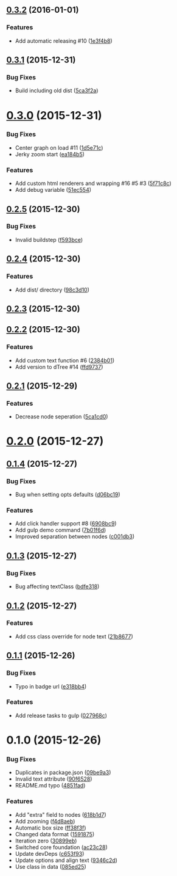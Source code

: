 <a name="0.3.2"></a>
## [0.3.2](https://github.com/ErikGartner/dtree/compare/0.3.1...v0.3.2) (2016-01-01)


### Features

* Add automatic releasing #10 ([1e3f4b8](https://github.com/ErikGartner/dtree/commit/1e3f4b8))



<a name="0.3.1"></a>
## [0.3.1](https://github.com/ErikGartner/dtree/compare/0.3.0...v0.3.1) (2015-12-31)


### Bug Fixes

* Build including old dist ([5ca3f2a](https://github.com/ErikGartner/dtree/commit/5ca3f2a))



<a name="0.3.0"></a>
# [0.3.0](https://github.com/ErikGartner/dtree/compare/0.2.5...v0.3.0) (2015-12-31)


### Bug Fixes

* Center graph on load #11 ([1d5e71c](https://github.com/ErikGartner/dtree/commit/1d5e71c))
* Jerky zoom start ([ea184b5](https://github.com/ErikGartner/dtree/commit/ea184b5))

### Features

* Add custom html renderers and wrapping #16 #5 #3 ([5f71c8c](https://github.com/ErikGartner/dtree/commit/5f71c8c))
* Add debug variable ([51ec554](https://github.com/ErikGartner/dtree/commit/51ec554))



<a name="0.2.5"></a>
## [0.2.5](https://github.com/ErikGartner/dtree/compare/0.2.4...v0.2.5) (2015-12-30)


### Bug Fixes

* Invalid buildstep ([f593bce](https://github.com/ErikGartner/dtree/commit/f593bce))



<a name="0.2.4"></a>
## [0.2.4](https://github.com/ErikGartner/dtree/compare/0.2.3...v0.2.4) (2015-12-30)


### Features

* Add dist/ directory ([98c3d10](https://github.com/ErikGartner/dtree/commit/98c3d10))



<a name="0.2.3"></a>
## [0.2.3](https://github.com/ErikGartner/dtree/compare/0.2.2...v0.2.3) (2015-12-30)




<a name="0.2.2"></a>
## [0.2.2](https://github.com/ErikGartner/dtree/compare/0.2.1...v0.2.2) (2015-12-30)


### Features

* Add custom text function #6 ([2384b01](https://github.com/ErikGartner/dtree/commit/2384b01))
* Add version to dTree #14 ([ffd9737](https://github.com/ErikGartner/dtree/commit/ffd9737))



<a name="0.2.1"></a>
## [0.2.1](https://github.com/ErikGartner/dtree/compare/0.2.0...v0.2.1) (2015-12-29)


### Features

* Decrease node seperation ([5ca1cd0](https://github.com/ErikGartner/dtree/commit/5ca1cd0))



<a name="0.2.0"></a>
# [0.2.0](https://github.com/ErikGartner/dtree/compare/0.1.4...v0.2.0) (2015-12-27)




<a name="0.1.4"></a>
## [0.1.4](https://github.com/ErikGartner/dtree/compare/0.1.3...v0.1.4) (2015-12-27)


### Bug Fixes

* Bug when setting opts defaults ([d06bc19](https://github.com/ErikGartner/dtree/commit/d06bc19))

### Features

* Add click handler support #8 ([6908bc9](https://github.com/ErikGartner/dtree/commit/6908bc9))
* Add gulp demo command ([7b01f6d](https://github.com/ErikGartner/dtree/commit/7b01f6d))
* Improved separation between nodes ([c001db3](https://github.com/ErikGartner/dtree/commit/c001db3))



<a name="0.1.3"></a>
## [0.1.3](https://github.com/ErikGartner/dtree/compare/0.1.2...v0.1.3) (2015-12-27)


### Bug Fixes

* Bug affecting textClass ([bdfe318](https://github.com/ErikGartner/dtree/commit/bdfe318))



<a name="0.1.2"></a>
## [0.1.2](https://github.com/ErikGartner/dtree/compare/0.1.1...v0.1.2) (2015-12-27)


### Features

* Add css class override for node text ([21b8677](https://github.com/ErikGartner/dtree/commit/21b8677))



<a name="0.1.1"></a>
## [0.1.1](https://github.com/ErikGartner/dtree/compare/0.1.0...v0.1.1) (2015-12-26)


### Bug Fixes

* Typo in badge url ([e318bb4](https://github.com/ErikGartner/dtree/commit/e318bb4))

### Features

* Add release tasks to gulp ([027968c](https://github.com/ErikGartner/dtree/commit/027968c))



<a name="0.1.0"></a>
# 0.1.0 (2015-12-26)


### Bug Fixes

* Duplicates in package.json ([09be9a3](https://github.com/ErikGartner/dtree/commit/09be9a3))
* Invalid text attribute ([90f6528](https://github.com/ErikGartner/dtree/commit/90f6528))
* README.md typo ([4851fad](https://github.com/ErikGartner/dtree/commit/4851fad))

### Features

* Add "extra" field to nodes ([618b1d7](https://github.com/ErikGartner/dtree/commit/618b1d7))
* Add zooming ([f4d8aeb](https://github.com/ErikGartner/dtree/commit/f4d8aeb))
* Automatic box size ([ff38f3f](https://github.com/ErikGartner/dtree/commit/ff38f3f))
* Changed data format ([1591875](https://github.com/ErikGartner/dtree/commit/1591875))
* Iteration zero ([30899eb](https://github.com/ErikGartner/dtree/commit/30899eb))
* Switched core foundation ([ac23c28](https://github.com/ErikGartner/dtree/commit/ac23c28))
* Update devDeps ([c653f93](https://github.com/ErikGartner/dtree/commit/c653f93))
* Update options and align text ([9346c2d](https://github.com/ErikGartner/dtree/commit/9346c2d))
* Use class in data ([085ed25](https://github.com/ErikGartner/dtree/commit/085ed25))



